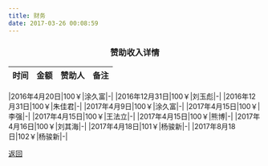 ```yaml
---
title: 财务
date: 2017-03-26 00:08:59
---
```

### <p align="center" color="red">赞助收入详情</p>

|时间|金额|赞助人|备注|
|:---:|:---:|:---:|:---:|

|2016年4月20日|100￥|涂久富|-|
|2016年12月31日|100￥|刘玉彪|-|
|2016年12月31日|100￥|朱佳君|-|
|2017年4月9日|100￥|涂久富|-|
|2017年4月15日|100￥|李强|-|
|2017年4月15日|100￥|王法立|-|
|2017年4月15日|100￥|熊博|-|
|2017年4月16日|100￥|刘其海|-|
|2017年4月18日|101￥|杨骏新|-| 
|2017年8月18日|102￥|杨骏新|-|

[返回](../)